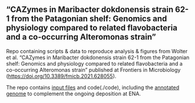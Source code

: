 ## “CAZymes in Maribacter dokdonensis strain 62-1 from the Patagonian shelf: Genomics and physiology compared to related flavobacteria and a co-occurring Alteromonas strain”

Repo containing scripts & data to reproduce analysis & figures from Wolter et al. “CAZymes in Maribacter dokdonensis strain 62-1 from the Patagonian shelf: Genomics and physiology compared to related flavobacteria and a co-occurring Alteromonas strain” published at Frontiers in Microbiology (https://doi.org/10.3389/fmicb.2021.628055).

The repo contains [input files](./data) and code(./code), including the [annotated genome](./data/Maribacter_62-1.gb") to complement the ongoing deposition at ENA.
